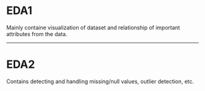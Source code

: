 # EDA1 

Mainly containe visualization of dataset and relationship of important attributes from the data.

---

# EDA2 
Contains detecting and handling missing/null values, outlier detection, etc.
